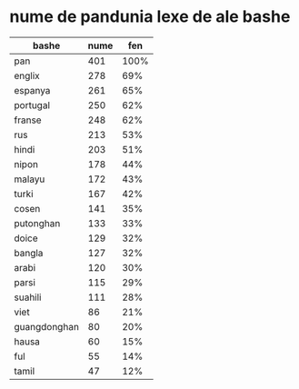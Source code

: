 # nume de pandunia lexe de ale bashe

| bashe | nume  | fen |
|-------|-------|-----|
| pan | 401 | 100% |
| englix | 278 | 69% |
| espanya | 261 | 65% |
| portugal | 250 | 62% |
| franse | 248 | 62% |
| rus | 213 | 53% |
| hindi | 203 | 51% |
| nipon | 178 | 44% |
| malayu | 172 | 43% |
| turki | 167 | 42% |
| cosen | 141 | 35% |
| putonghan | 133 | 33% |
| doice | 129 | 32% |
| bangla | 127 | 32% |
| arabi | 120 | 30% |
| parsi | 115 | 29% |
| suahili | 111 | 28% |
| viet | 86 | 21% |
| guangdonghan | 80 | 20% |
| hausa | 60 | 15% |
| ful | 55 | 14% |
| tamil | 47 | 12% |
